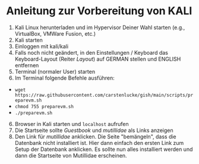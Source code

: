 # Anleitung zur Vorbereitung von KALI

1. Kali Linux herunterladen und im Hypervisor Deiner Wahl starten (e.g., VirtualBox, VMWare Fusion, etc.)
2. Kali starten
3. Einloggen mit kali/kali
4. Falls noch nicht geändert, in den Einstellungen / Keyboard das Keyboard-Layout (Reiter *Layout*) auf GERMAN stellen und ENGLISH entfernen
5. Terminal (normaler User) starten
6. Im Terminal folgende Befehle ausführen:

* `wget https://raw.githubusercontent.com/carstenlucke/gish/main/scripts/preparevm.sh`
* `chmod 755 preparevm.sh`
* `./preparevm.sh`

6. Browser in Kali starten und `localhost` aufrufen
7. Die Startseite sollte *Guestbook* und *mutillidae* als Links anzeigen
8. Den Link für *mutillidae* anklicken. Die Seite "bemängeln", dass die Datenbank nicht installiert ist. Hier dann einfach den ersten Link zum Setup der Datenbank anklicken. Es sollte nun alles installiert werden und dann die Startseite von Mutillidae erscheinen.
